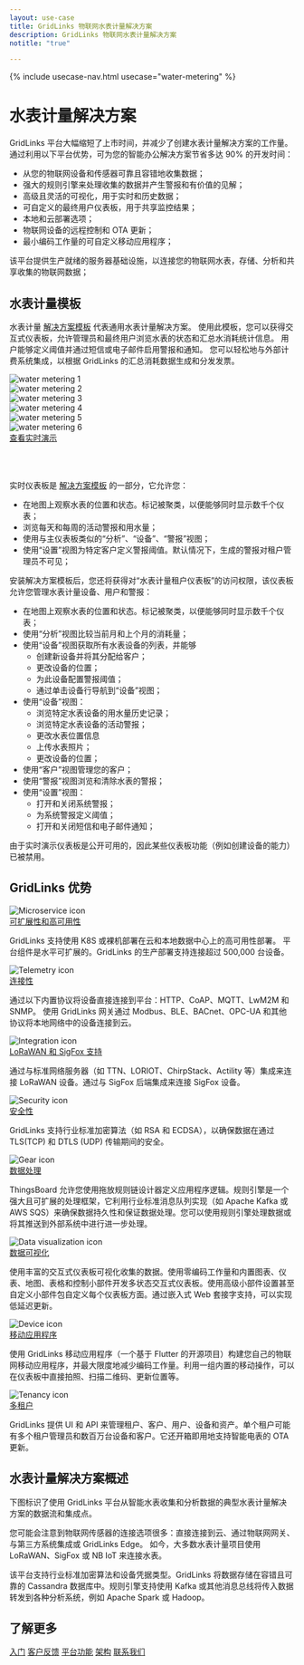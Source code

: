 ```yaml
---
layout: use-case
title: GridLinks 物联网水表计量解决方案
description: GridLinks 物联网水表计量解决方案
notitle: "true"

---
```


{% include usecase-nav.html usecase="water-metering" %}

<h1 class="usecase-title">水表计量解决方案</h1>

GridLinks 平台大幅缩短了上市时间，并减少了创建水表计量解决方案的工作量。通过利用以下平台优势，可为您的智能办公解决方案节省多达 90% 的开发时间：

  - 从您的物联网设备和传感器可靠且容错地收集数据；
  - 强大的规则引擎来处理收集的数据并产生警报和有价值的见解；
  - 高级且灵活的可视化，用于实时和历史数据；
  - 可自定义的最终用户仪表板，用于共享监控结果；
  - 本地和云部署选项；
  - 物联网设备的远程控制和 OTA 更新；
  - 最小编码工作量的可自定义移动应用程序；

该平台提供生产就绪的服务器基础设施，以连接您的物联网水表，存储、分析和共享收集的物联网数据；

## 水表计量模板

水表计量 [解决方案模板](https://thingsboard.io/docs/paas/solution-templates/water-metering/) 代表通用水表计量解决方案。
使用此模板，您可以获得交互式仪表板，允许管理员和最终用户浏览水表的状态和汇总水消耗统计信息。
用户能够定义阈值并通过短信或电子邮件启用警报和通知。
您可以轻松地与外部计费系统集成，以根据 GridLinks 的汇总消耗数据生成和分发发票。

<div class="usecase-carousel owl-carousel owl-theme">
    <div>
        <img class="item-image" src="/images/usecases/water-metering/wm1.png" alt="water metering 1">
    </div>
    <div>
        <img class="item-image" src="/images/usecases/water-metering/wm2.png" alt="water metering 2">
    </div>
    <div>
        <img class="item-image" src="/images/usecases/water-metering/wm3.png" alt="water metering 3">
    </div>
    <div>
        <img class="item-image" src="/images/usecases/water-metering/wm4.png" alt="water metering 4">
    </div>
    <div>
        <img class="item-image" src="/images/usecases/water-metering/wm5.png" alt="water metering 5">
    </div>
    <div>
        <img class="item-image" src="/images/usecases/water-metering/wm6.png" alt="water metering 6">
    </div>
</div>

<div class="center" style="margin-bottom: 64px;">
    <a target="_blank" href="https://thingsboard.cloud/dashboard/aff5f200-8b48-11ec-a344-c767c1ab1bb8?publicId=4978baf0-8a92-11ec-98f9-ff45c37940c6" class="button">查看实时演示</a>
</div>

实时仪表板是 [解决方案模板](https://thingsboard.io/docs/paas/solution-templates/smart-office/) 的一部分，它允许您：

* 在地图上观察水表的位置和状态。标记被聚类，以便能够同时显示数千个仪表；
* 浏览每天和每周的活动警报和用水量；
* 使用与主仪表板类似的“分析”、“设备”、“警报”视图；
* 使用“设置”视图为特定客户定义警报阈值。默认情况下，生成的警报对租户管理员不可见；

安装解决方案模板后，您还将获得对“水表计量租户仪表板”的访问权限，该仪表板允许您管理水表计量设备、用户和警报：

* 在地图上观察水表的位置和状态。标记被聚类，以便能够同时显示数千个仪表；
* 使用“分析”视图比较当前月和上个月的消耗量；
* 使用“设备”视图获取所有水表设备的列表，并能够
    * 创建新设备并将其分配给客户；
    * 更改设备的位置；
    * 为此设备配置警报阈值；
    * 通过单击设备行导航到“设备”视图；
* 使用“设备”视图：
    * 浏览特定水表设备的用水量历史记录；
    * 浏览特定水表设备的活动警报；
    * 更改水表位置信息
    * 上传水表照片；
    * 更改设备的位置；
* 使用“客户”视图管理您的客户；
* 使用“警报”视图浏览和清除水表的警报；
* 使用“设置”视图：
    * 打开和关闭系统警报；
    * 为系统警报定义阈值；
    * 打开和关闭短信和电子邮件通知；

由于实时演示仪表板是公开可用的，因此某些仪表板功能（例如创建设备的能力）已被禁用。

## GridLinks 优势
<section class="usecase-advantages">
    <div class="usecase-background">
        <div class="bottom-features1"></div><div class="bottom-features2"></div><div class="small11"></div><div class="small12"></div>
    </div>
    <div class="cards row">
        <div class="col-lg-6">
            <div class="block">
                <img src="/images/microservices-icon.svg" alt="Microservice icon">
                <div>
                    <a class="title" href="/docs/reference/msa/">可扩展性和高可用性</a>
                    <p>GridLinks 支持使用 K8S 或裸机部署在云和本地数据中心上的高可用性部署。
                        平台组件是水平可扩展的。GridLinks 的生产部署支持连接超过 500,000 台设备。</p>
                </div>
            </div>
        </div>
        <div class="col-lg-6">
            <div class="block">
                <img src="/images/telemetry-icon.svg" alt="Telemetry icon">
                <div>
                    <a class="title" href="/docs/getting-started-guides/connectivity/">连接性</a>
                    <p>通过以下内置协议将设备直接连接到平台：HTTP、CoAP、MQTT、LwM2M 和 SNMP。
                        使用 GridLinks 网关通过 Modbus、BLE、BACnet、OPC-UA 和其他协议将本地网络中的设备连接到云。</p>
                </div>
            </div>
        </div>
        <div class="col-lg-6">
            <div class="block">
                <img src="/images/integration-icon.svg" alt="Integration icon">
                <div>
                    <a class="title" href="/docs/user-guide/integrations/">LoRaWAN 和 SigFox 支持</a>
                    <p>通过与标准网络服务器（如 TTN、LORIOT、ChirpStack、Actility 等）集成来连接 LoRaWAN 设备。通过与 SigFox 后端集成来连接 SigFox 设备。</p>
                </div>
            </div>
        </div>
        <div class="col-lg-6">
            <div class="block">
                <img src="/images/security-icon.svg" alt="Security icon">
                <div>
                    <a class="title" href="/docs/pe/user-guide/ssl/http-over-ssl/">安全性</a>
                    <p>GridLinks 支持行业标准加密算法（如 RSA 和 ECDSA），以确保数据在通过 TLS(TCP) 和 DTLS (UDP) 传输期间的安全。</p>
                </div>
            </div>
        </div>
        <div class="col-lg-6">
            <div class="block">
                <img src="/images/engine-icon.svg" alt="Gear icon">
                <div>
                    <a class="title" href="/docs/pe/user-guide/rule-engine-2-0/overview/">数据处理</a>
                    <p>ThingsBoard 允许您使用拖放规则链设计器定义应用程序逻辑。规则引擎是一个强大且可扩展的处理框架，它利用行业标准消息队列实现（如 Apache Kafka 或 AWS SQS）来确保数据持久性和保证数据处理。您可以使用规则引擎处理数据或将其推送到外部系统中进行进一步处理。</p>
                </div>
            </div>
        </div>
        <div class="col-lg-6">
            <div class="block">
                <img src="/images/visualization-icon.svg" alt="Data visualization icon">
                <div>
                    <a class="title" href="/docs/user-guide/dashboards/">数据可视化</a>
                    <p>使用丰富的交互式仪表板可视化收集的数据。使用零编码工作量和内置图表、仪表、地图、表格和控制小部件开发多状态交互式仪表板。使用高级小部件设置甚至自定义小部件包自定义每个仪表板方面。通过嵌入式 Web 套接字支持，可以实现低延迟更新。</p>
                </div>
            </div>
        </div>
        <div class="col-lg-6">
            <div class="block">
                <img src="/images/device-icon.svg" alt="Device icon">
                <div>
                    <a class="title" href="/docs/mobile/">移动应用程序</a>
                    <p>使用 GridLinks 移动应用程序（一个基于 Flutter 的开源项目）构建您自己的物联网移动应用程序，并最大限度地减少编码工作量。利用一组内置的移动操作，可以在仪表板中直接拍照、扫描二维码、更新位置等。</p>
                </div>
            </div>
        </div>
        <div class="col-lg-6">
            <div class="block">
                <img src="/images/tenancy-icon.svg" alt="Tenancy icon">
                <div>
                    <a class="title" href="/docs/user-guide/entities-and-relations/">多租户</a>
                    <p>GridLinks 提供 UI 和 API 来管理租户、客户、用户、设备和资产。单个租户可能有多个租户管理员和数百万台设备和客户。它还开箱即用地支持智能电表的 OTA 更新。</p>
                </div>
            </div>
        </div>
    </div>
</section>

## 水表计量解决方案概述

下图标识了使用 GridLinks 平台从智能水表收集和分析数据的典型水表计量解决方案的数据流和集成点。

<object width="100%" style="max-width: max-content; margin: 32px 0" data="/images/iot-use-cases/common.svg"></object>

您可能会注意到物联网传感器的连接选项很多：直接连接到云、通过物联网网关、与第三方系统集成或 GridLinks Edge。
如今，大多数水表计量项目使用 LoRaWAN、SigFox 或 NB IoT 来连接水表。

该平台支持行业标准加密算法和设备凭据类型。GridLinks 将数据存储在容错且可靠的 Cassandra 数据库中。规则引擎支持使用 Kafka 或其他消息总线将传入数据转发到各种分析系统，例如 Apache Spark 或 Hadoop。

## 了解更多
<div class="usecases-bottom-nav">
    <a href="/docs/getting-started-guides/helloworld/" class="button">入门</a>
    <a href="/industries/smart-energy/" class="button">客户反馈</a>
    <a href="/docs/#platform-features" class="button">平台功能</a>
    <a href="/docs/reference/" class="button">架构</a>
    <a href="/docs/contact-us/" class="button">联系我们</a>
</div>